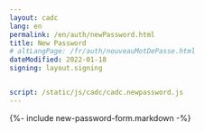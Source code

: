 ```yaml
---
layout: cadc
lang: en
permalink: /en/auth/newPassword.html
title: New Password
# altLangPage: /fr/auth/nouveauMotDePasse.html
dateModified: 2022-01-18
signing: layout.signing


script: /static/js/cadc/cadc.newpassword.js
---
```


{%- include new-password-form.markdown -%}